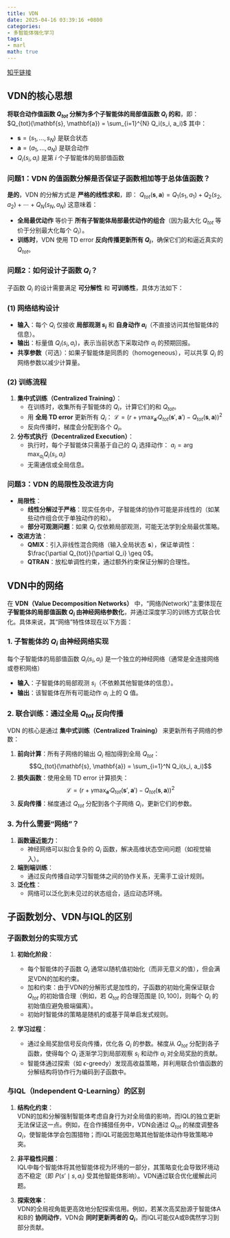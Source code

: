 ```yaml
---
title: VDN
date: 2025-04-16 03:39:16 +0800
categories:
- 多智能体强化学习
tags:
- marl
math: true
---
```


[知乎链接](https://zhuanlan.zhihu.com/p/362191316)

VDN的核心思想
---
**将联合动作值函数 $Q_{tot}$ 分解为多个子智能体的局部值函数 $Q_i$ 的和**，即：
$Q_{tot}(\mathbf{s}, \mathbf{a}) = \sum_{i=1}^{N} Q_i(s_i, a_i)$
其中：

- $\mathbf{s} = (s_1, ..., s_N)$ 是联合状态
- $\mathbf{a} = (a_1, ..., a_N)$ 是联合动作
- $Q_i(s_i, a_i)$ 是第 $i$ 个子智能体的局部值函数

### **问题1：VDN 的值函数分解是否保证子函数相加等于总体值函数？**

**是的**，VDN 的分解方式是 **严格的线性求和**，即：
$Q_{tot}(\mathbf{s}, \mathbf{a}) = Q_1(s_1, a_1) + Q_2(s_2, a_2) + \cdots + Q_N(s_N, a_N)$
这意味着：

- **全局最优动作** 等价于 **所有子智能体局部最优动作的组合**（因为最大化 $Q_{tot}$ 等价于分别最大化每个 $Q_i$）。
- **训练时**，VDN 使用 TD error **反向传播更新所有 $Q_i$**，确保它们的和逼近真实的 $Q_{tot}$。



### **问题2：如何设计子函数 $Q_i$？**

子函数 $Q_i$ 的设计需要满足 **可分解性** 和 **可训练性**，具体方法如下：

### **(1) 网络结构设计**

- **输入**：每个 $Q_i$ 仅接收 **局部观测 $s_i$** 和 **自身动作 $a_i$**（不直接访问其他智能体的信息）。
- **输出**：标量值 $Q_i(s_i, a_i)$，表示当前状态下采取动作 $a_i$ 的预期回报。
- **共享参数**（可选）：如果子智能体是同质的（homogeneous），可以共享 $Q_i$ 的网络参数以减少计算量。

### **(2) 训练流程**

1. **集中式训练（Centralized Training）**：
    - 在训练时，收集所有子智能体的 $Q_i$，计算它们的和 $Q_{tot}$。
    - 用 **全局 TD error** 更新所有 $Q_i$：
    $\mathcal{L} = \left( r + \gamma \max_{\mathbf{a}'} Q_{tot}(\mathbf{s}', \mathbf{a}') - Q_{tot}(\mathbf{s}, \mathbf{a}) \right)^2$
    - 反向传播时，梯度会分配到各个 $Q_i$。
2. **分布式执行（Decentralized Execution）**：
    - 执行时，每个子智能体只需基于自己的 $Q_i$ 选择动作：
    $a_i = \arg\max_{a_i} Q_i(s_i, a_i)$
    - 无需通信或全局信息。


### **问题3：VDN 的局限性及改进方向**

- **局限性**：
    - **线性分解过于严格**：现实任务中，子智能体的协作可能是非线性的（如某些动作组合优于单独动作的和）。
    - **部分可观测问题**：如果 $Q_i$ 仅依赖局部观测，可能无法学到全局最优策略。
- **改进方法**：
    - **QMIX**：引入非线性混合网络（输入全局状态 $\mathbf{s}$），保证单调性：$\frac{\partial Q_{tot}}{\partial Q_i} \geq 0$。
    - **QTRAN**：放松单调性约束，通过额外约束保证分解的合理性。



VDN中的网络
---
在 **VDN（Value Decomposition Networks）** 中，“网络(Network)”主要体现在 **子智能体的局部值函数 $Q_i$ 由神经网络参数化**，并通过深度学习的训练方式联合优化。具体来说，其“网络”特性体现在以下方面：


### **1. 子智能体的 $Q_i$ 由神经网络实现**
每个子智能体的局部值函数 $Q_i(s_i, a_i)$ 是一个独立的神经网络（通常是全连接网络或卷积网络）
- **输入**：子智能体的局部观测 $s_i$（不依赖其他智能体的信息）。
- **输出**：该智能体在所有可能动作 $a_i$ 上的 Q 值。



### **2. 联合训练：通过全局 $Q_{tot}$ 反向传播**
VDN 的核心是通过 **集中式训练（Centralized Training）** 来更新所有子网络的参数：
1. **前向计算**：所有子网络的输出 $Q_i$ 相加得到全局 $Q_{tot}$：
$$Q_{tot}(\mathbf{s}, \mathbf{a}) = \sum_{i=1}^N Q_i(s_i, a_i)$$
2. **损失函数**：使用全局 TD error 计算损失：
  $$
   \mathcal{L} = \left( r + \gamma \max_{\mathbf{a}'} Q_{tot}(\mathbf{s}', \mathbf{a}') - Q_{tot}(\mathbf{s}, \mathbf{a}) \right)^2
  $$
3. **反向传播**：梯度通过 $Q_{tot}$ 分配到各个子网络 $Q_i$，更新它们的参数。


### **3. 为什么需要“网络”？**
1. **函数逼近能力**：  
   - 神经网络可以拟合复杂的 $Q_i$ 函数，解决高维状态空间问题（如视觉输入）。
2. **端到端训练**：  
   - 通过反向传播自动学习智能体之间的协作关系，无需手工设计规则。
3. **泛化性**：  
   - 网络可以泛化到未见过的状态组合，适应动态环境。



子函数划分、VDN与IQL的区别
---
### 子函数划分的实现方式
1. **初始化阶段**：  
   - 每个智能体的子函数 $Q_i$ 通常以随机值初始化（而非无意义的值），但会满足VDN的加和约束。
   - 加和约束：由于VDN的分解形式是加性的，子函数的初始化需保证联合 $Q_{tot}$ 的初始值合理（例如，若 $Q_{tot}$ 的合理范围是 $[0, 100]$，则每个 $Q_i$ 的初始值应避免极端偏离）。
   - 初始时智能体的策略是随机的或基于简单启发式规则。

2. **学习过程**：  
   - 通过全局奖励信号反向传播，优化各 $Q_i$ 的参数。梯度从 $Q_{tot}$ 分配到各子函数，使得每个 $Q_i$ 逐渐学习到局部观察 $s_i$ 和动作 $a_i$ 对全局奖励的贡献。
   - 智能体通过探索（如 $\epsilon$-greedy）发现高收益策略，并利用联合价值函数的分解结构将协作行为编码到子函数中。

### 与IQL（Independent Q-Learning）的区别

1. **结构化约束**：  
   VDN的加和分解强制智能体考虑自身行为对全局值的影响，而IQL的独立更新无法保证这一点。例如，在合作捕猎任务中，VDN会通过 $Q_{tot}$ 的梯度调整各 $Q_i$，使智能体学会包围猎物；而IQL可能因忽略其他智能体动作导致策略冲突。

2. **非平稳性问题**：  
   IQL中每个智能体将其他智能体视为环境的一部分，其策略变化会导致环境动态不稳定（即 $P(s' \mid s, a_i)$ 受其他智能体影响）。VDN通过联合优化缓解此问题。

3. **探索效率**：  
   VDN的全局视角能更高效地分配探索信用。例如，若某次高奖励源于智能体A和B的 **协同动作**，VDN会 **同时更新两者的 $Q_i$**，而IQL可能仅A或B偶然学习到部分贡献。